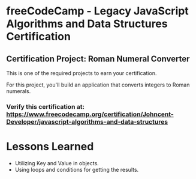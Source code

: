 # freeCodeCamp - Legacy JavaScript Algorithms and Data Structures Certification
## Certification Project: Roman Numeral Converter
This is one of the required projects to earn your certification.

For this project, you'll build an application that converts integers to Roman numerals.

### Verify this certification at: https://www.freecodecamp.org/certification/Johncent-Developer/javascript-algorithms-and-data-structures

# Lessons Learned
* Utilizing Key and Value in objects.
* Using loops and conditions for getting the results.
